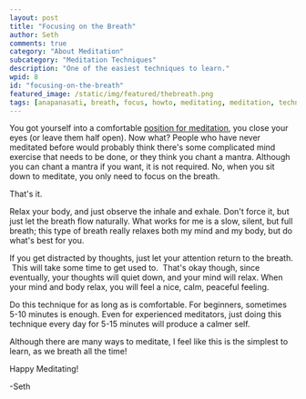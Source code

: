 ```yaml
---
layout: post
title: "Focusing on the Breath"
author: Seth
comments: true
category: "About Meditation"
subcategory: "Meditation Techniques"
description: "One of the easiest techniques to learn."
wpid: 8
id: "focusing-on-the-breath"
featured_image: /static/img/featured/thebreath.png
tags: [anapanasati, breath, focus, howto, meditating, meditation, technique]
---
```


You got yourself into a comfortable [position for meditation](/posts/about-meditation/meditation-postures), you close your eyes (or leave them half open). Now what? People who have never meditated before would probably think there's some complicated mind exercise that needs to be done, or they think you chant a mantra. Although you can chant a mantra if you want, it is not required. No, when you sit down to meditate, you only need to focus on the breath.

That's it.

<!--more-->

Relax your body, and just observe the inhale and exhale. Don't force it, but just let the breath flow naturally. What works for me is a slow, silent, but full breath; this type of breath really relaxes both my mind and my body, but do what's best for you.

If you get distracted by thoughts, just let your attention return to the breath.  This will take some time to get used to.  That's okay though, since eventually, your thoughts will quiet down, and your mind will relax. When your mind and body relax, you will feel a nice, calm, peaceful feeling.

Do this technique for as long as is comfortable. For beginners, sometimes 5-10 minutes is enough. Even for experienced meditators, just doing this technique every day for 5-15 minutes will produce a calmer self.

Although there are many ways to meditate, I feel like this is the simplest to learn, as we breath all the time!

Happy Meditating!

-Seth
